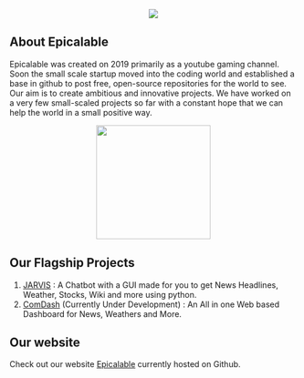 <p align="center">
    <img src="https://user-images.githubusercontent.com/69076784/237032044-7bfe4d95-3f84-4036-9557-e45f008fad38.png"> 
</p>

## About Epicalable
Epicalable was created on 2019 primarily as a youtube gaming channel. Soon the small scale startup moved into the coding world and established a base in github to post free, open-source repositories for the world to see. Our aim is to create ambitious and innovative projects. We have worked on a very few small-scaled projects so far with a constant hope that we can help the world in a small positive way.

<p align="center">
    <img width="200" src="https://github.com/Epicalable/.github/assets/69076784/4e6b5cac-375f-471c-9759-2ea9829c2329"> 
</p>


## Our Flagship Projects
1. [JARVIS](https://github.com/Epicalable/JARVIS) : A Chatbot with a GUI made for you to get News Headlines, Weather, Stocks, Wiki and more using python.
2. [ComDash](https://github.com/Epicalable/ComDash) (Currently Under Development) : An All in one Web based Dashboard for News, Weathers and More.

## Our website
Check out our website [Epicalable](https://epicalable.github.io/epicalable.html) currently hosted on Github.
